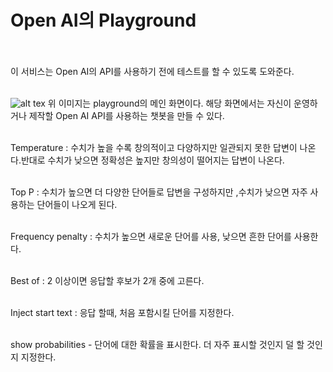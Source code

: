 # Open AI의 Playground<br></br>
이 서비스는 Open AI의 API를 사용하기 전에 테스트를 할 수 있도록 도와준다.
<br></br>

![alt tex](main_openai.jpg)
위 이미지는 playground의 메인 화면이다.
해당 화면에서는 자신이 운영하거나 제작할 Open AI API를 사용하는 챗봇을 만들 수 있다.<br></br>

Temperature : 수치가 높을 수록 창의적이고 다양하지만 일관되지 못한 답변이 나온다.반대로 수치가 낮으면 정확성은 높지만 창의성이 떨어지는 답변이 나온다.<br></br>

Top P : 수치가 높으면 더 다양한 단어들로 답변을 구성하지만 ,수치가 낮으면 자주 사용하는 단어들이 나오게 된다.<br></br>

Frequency penalty : 수치가 높으면 새로운 단어를 사용, 낮으면 흔한 단어를 사용한다.<br></br>

Best of : 2 이상이면 응답할 후보가 2개 중에 고른다.<br></br>

Inject start text : 응답 할때, 처음 포함시킬 단어를 지정한다.<br></br>

show probabilities - 단어에 대한 확률을 표시한다. 더 자주 표시할 것인지 덜 할 것인지 지정한다.





